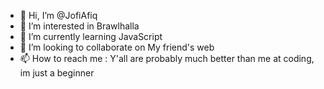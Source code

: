 - 👋 Hi, I’m @JofiAfiq
- 👀 I’m interested in Brawlhalla
- 🌱 I’m currently learning JavaScript
- 💞️ I’m looking to collaborate on My friend's web 
- 📫 How to reach me : Y'all are probably much better than me at coding, im just a beginner

<!---
JofiAfiq/JofiAfiq is a ✨ special ✨ repository because its `README.md` (this file) appears on your GitHub profile.
You can click the Preview link to take a look at your changes.
--->
